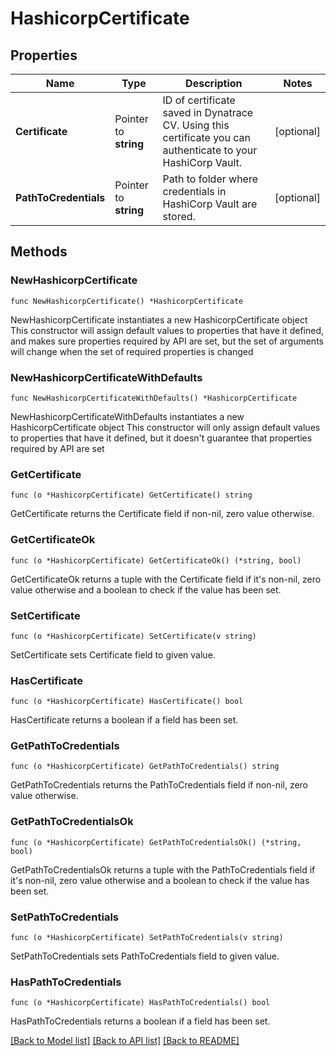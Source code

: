 # HashicorpCertificate

## Properties

Name | Type | Description | Notes
------------ | ------------- | ------------- | -------------
**Certificate** | Pointer to **string** | ID of certificate saved in Dynatrace CV. Using this certificate you can authenticate to your HashiCorp Vault. | [optional] 
**PathToCredentials** | Pointer to **string** | Path to folder where credentials in HashiCorp Vault are stored. | [optional] 

## Methods

### NewHashicorpCertificate

`func NewHashicorpCertificate() *HashicorpCertificate`

NewHashicorpCertificate instantiates a new HashicorpCertificate object
This constructor will assign default values to properties that have it defined,
and makes sure properties required by API are set, but the set of arguments
will change when the set of required properties is changed

### NewHashicorpCertificateWithDefaults

`func NewHashicorpCertificateWithDefaults() *HashicorpCertificate`

NewHashicorpCertificateWithDefaults instantiates a new HashicorpCertificate object
This constructor will only assign default values to properties that have it defined,
but it doesn't guarantee that properties required by API are set

### GetCertificate

`func (o *HashicorpCertificate) GetCertificate() string`

GetCertificate returns the Certificate field if non-nil, zero value otherwise.

### GetCertificateOk

`func (o *HashicorpCertificate) GetCertificateOk() (*string, bool)`

GetCertificateOk returns a tuple with the Certificate field if it's non-nil, zero value otherwise
and a boolean to check if the value has been set.

### SetCertificate

`func (o *HashicorpCertificate) SetCertificate(v string)`

SetCertificate sets Certificate field to given value.

### HasCertificate

`func (o *HashicorpCertificate) HasCertificate() bool`

HasCertificate returns a boolean if a field has been set.

### GetPathToCredentials

`func (o *HashicorpCertificate) GetPathToCredentials() string`

GetPathToCredentials returns the PathToCredentials field if non-nil, zero value otherwise.

### GetPathToCredentialsOk

`func (o *HashicorpCertificate) GetPathToCredentialsOk() (*string, bool)`

GetPathToCredentialsOk returns a tuple with the PathToCredentials field if it's non-nil, zero value otherwise
and a boolean to check if the value has been set.

### SetPathToCredentials

`func (o *HashicorpCertificate) SetPathToCredentials(v string)`

SetPathToCredentials sets PathToCredentials field to given value.

### HasPathToCredentials

`func (o *HashicorpCertificate) HasPathToCredentials() bool`

HasPathToCredentials returns a boolean if a field has been set.


[[Back to Model list]](../README.md#documentation-for-models) [[Back to API list]](../README.md#documentation-for-api-endpoints) [[Back to README]](../README.md)


